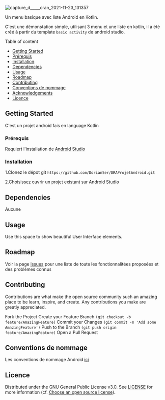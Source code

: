 ![capture_d_____cran_2021-11-23_131357](https://user-images.githubusercontent.com/90380122/143822334-68515d46-ff82-4acf-9adb-3d1088791e95.png)

Un menu basique avec liste Android en Kotlin.

C'est une démonstation simple, utilisant 3 menu et une liste en kotlin, il a été créé à partir du template ```basic activity``` de android studio.

Table of content 
* [Getting Started](#getting-started)
* [Prérequis](#prérequis)
* [Installation](#installation)
* [Dependencies](#dependencies)
* [Usage](#usage)
* [Roadmap](#roadmap)
* [Contributing](#contributing)
* [Conventions de nommage](#conventions-de-nommage)
* [Acknowledgements](#acknowledgements)
* [Licence](#licence)
<!-- * [License](#license) -->

## Getting Started

C'est un projet android fais en language Kotlin

### Prérequis
Requiert l'installation de [Android Studio](https://developer.android.com/studio)

### Installation
1.Clonez le dépot git ```https://github.com/DorianSer/DRAProjetAndroid.git```

2.Choisissez ouvrir un projet existant sur Android Studio

## Dependencies
Aucune

## Usage
Use this space to show beautiful User Interface elements.

## Roadmap
Voir la page [Issues](https://github.com/DorianSer/DRAProjetAndroid/issues) pour une liste de toute les fonctionnalitées proposées et des problèmes connus

## Contributing
Contributions are what make the open source community such an amazing place to be learn, inspire, and create. Any contributions you make are greatly appreciated.

Fork the Project
Create your Feature Branch ```(git checkout -b feature/AmazingFeature)```
Commit your Changes ```(git commit -m 'Add some AmazingFeature')```
Push to the Branch ```(git push origin feature/AmazingFeature)```
Open a Pull Request

## Conventions de nommage
Les conventions de nommage Android [ici](https://gitlab.com/chillcoding-at-the-beach/kotlin-for-android/-/wikis/Naming-Convention)

## Licence
Distributed under the GNU General Public License v3.0. See [LICENSE]() for more information (cf. [Choose an open source license](https://choosealicense.com/)).
 
